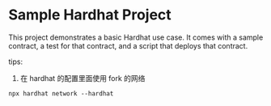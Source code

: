 # Sample Hardhat Project

This project demonstrates a basic Hardhat use case. It comes with a sample contract, a test for that contract, and a script that deploys that contract.

tips:

1. 在 hardhat 的配置里面使用 fork 的网络

```shell
npx hardhat network --hardhat
```
